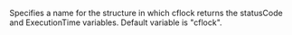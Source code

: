 Specifies a name for the structure in which cflock returns the statusCode and ExecutionTime variables.
Default variable is "cflock".

